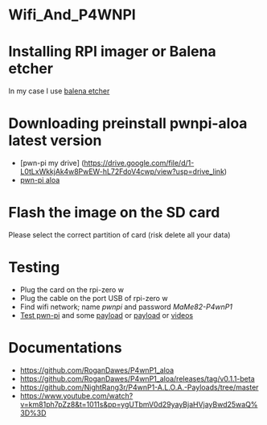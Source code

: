 # Wifi_And_P4WNPI

# Installing RPI imager or Balena etcher 
In my case I use [balena etcher](https://drive.google.com/file/d/1Tfd-bSMHZandEGXyMeEDAjkSMh-CWA55/view?usp=drive_link)

# Downloading preinstall pwnpi-aloa latest version
* [pwn-pi my drive] (https://drive.google.com/file/d/1-L0tLxWkkjAk4w8PwEW-hL72FdoV4cwp/view?usp=drive_link)
* [pwn-pi aloa](https://github.com/RoganDawes/P4wnP1_aloa/releases/tag/v0.1.1-beta)

# Flash the image on the SD card 
Please select the correct partition of card (risk delete all your data)

# Testing
* Plug the card on the rpi-zero w
* Plug the cable on the port USB of rpi-zero w
* Find wifi network; name <i>pwnpi</i> and password <i>MaMe82-P4wnP1</i>
* [Test pwn-pi](https://github.com/RoganDawes/P4wnP1_aloa) and some [payload](https://github.com/NightRang3r/P4wnP1-A.L.O.A.-Payloads/tree/master) or [payload](https://raw.githubusercontent.com/SitrakaResearchAndPOC/Wifi_And_P4WNPI/main/P4wnP1-A.L.O.A.-Payloads-master.zip) or [videos](https://www.youtube.com/watch?v=km81ph7pZz8&t=1011s&pp=ygUTbmV0d29yayBjaHVjayBwd25waQ%3D%3D)

# Documentations
* https://github.com/RoganDawes/P4wnP1_aloa
* https://github.com/RoganDawes/P4wnP1_aloa/releases/tag/v0.1.1-beta
* https://github.com/NightRang3r/P4wnP1-A.L.O.A.-Payloads/tree/master
* https://www.youtube.com/watch?v=km81ph7pZz8&t=1011s&pp=ygUTbmV0d29yayBjaHVjayBwd25waQ%3D%3D


